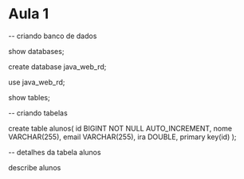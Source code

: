 # Aula 1

-- criando banco de dados

show databases;

create database java_web_rd;

use java_web_rd;

show tables;

-- criando tabelas

create table alunos( id BIGINT NOT NULL AUTO_INCREMENT, nome VARCHAR(255), email VARCHAR(255), ira DOUBLE, primary key(id)  );

-- detalhes da tabela alunos

describe alunos
